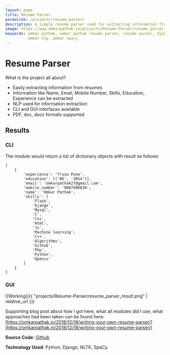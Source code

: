 ```yaml
---
layout: page
title: Resume Parser
permalink: /projects/resume-parser/
description: A simple resume parser used for extracting information from resumes
image: https://www.omkarpathak.in/projects/Resume-Parser/resume_parser_result.png
keywords: omkar pathak, omkar pathak resume parser, resume parser, django, nltk, spacy, nlp spacy, nltk nlp,
          omkar nlp, omkar spacy
---
```


# Resume Parser
What is the project all about?

- Easily extracting information from resumes
- Information like Name, Email, Mobile Number, Skills, Education, Experience can be extracted
- NLP used for information extraction
- CLI and GUI interfaces available
- PDF, doc, docx formats supported

## Results

### CLI

The module would return a list of dictionary objects with result as follows:

```
[
    {
        'experience': 'Truso Pune',
        'education': [('BE', '2014')],
        'email': 'omkarpathak27@gmail.com',
        'mobile_number': '8087996634',
        'name': 'Omkar Pathak',
        'skills': [
            'Flask',
            'Django',
            'Mysql',
            'C',
            'Css',
            'Html',
            'Js',
            'Machine learning',
            'C++',
            'Algorithms',
            'Github',
            'Php',
            'Python',
            'Opencv'
        ]
    }
]
```

### GUI

![Working]({{ "projects/Resume-Parser/resume_parser_result.png" | relative_url }})

Supporting blog post about how I got here, what all modules did I use, what approaches had been taken can be found here: [https://omkarpathak.in/2018/12/18/writing-your-own-resume-parser/](https://omkarpathak.in/2018/12/18/writing-your-own-resume-parser/)

**Source Code**: [Github](https://github.com/OmkarPathak/ResumeParser)

**Technology Used**: Python, Django, NLTK, SpaCy